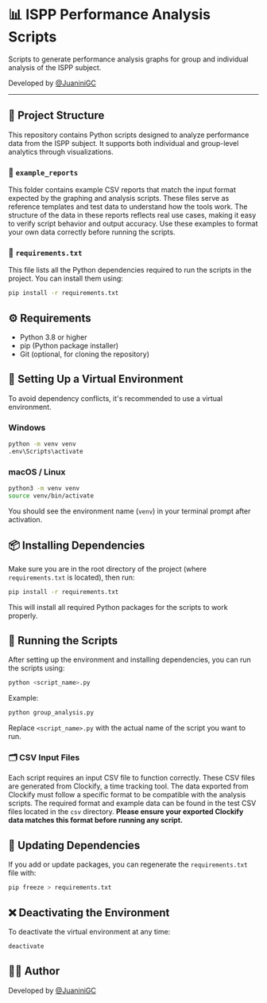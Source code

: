 # 📊 ISPP Performance Analysis Scripts

Scripts to generate performance analysis graphs for group and individual analysis of the ISPP subject.

Developed by [@JuaniniGC](https://github.com/JuaniniGC)

---
## 📁 Project Structure

This repository contains Python scripts designed to analyze performance data from the ISPP subject. It supports both individual and group-level analytics through visualizations.

### 📂 `example_reports`

This folder contains example CSV reports that match the input format expected by the graphing and analysis scripts. These files serve as reference templates and test data to understand how the tools work. The structure of the data in these reports reflects real use cases, making it easy to verify script behavior and output accuracy. Use these examples to format your own data correctly before running the scripts.

### 📄 `requirements.txt`

This file lists all the Python dependencies required to run the scripts in the project. You can install them using:


```bash
pip install -r requirements.txt
```

## ⚙️ Requirements

- Python 3.8 or higher
- pip (Python package installer)
- Git (optional, for cloning the repository)

## 🧪 Setting Up a Virtual Environment

To avoid dependency conflicts, it's recommended to use a virtual environment.

### Windows

```bash
python -m venv venv
.env\Scripts\activate
```

### macOS / Linux


```bash
python3 -m venv venv
source venv/bin/activate
```

You should see the environment name (`venv`) in your terminal prompt after activation.


## 📦 Installing Dependencies

Make sure you are in the root directory of the project (where `requirements.txt` is located), then run:


```bash
pip install -r requirements.txt
```

This will install all required Python packages for the scripts to work properly.


## 🚀 Running the Scripts

After setting up the environment and installing dependencies, you can run the scripts using:


```bash
python <script_name>.py
```

Example:


```bash
python group_analysis.py
```

Replace `<script_name>.py` with the actual name of the script you want to run.

### 🗂 CSV Input Files

Each script requires an input CSV file to function correctly. These CSV files are generated from Clockify, a time tracking tool. The data exported from Clockify must follow a specific format to be compatible with the analysis scripts. The required format and example data can be found in the test CSV files located in the `csv` directory. **Please ensure your exported Clockify data matches this format before running any script.**

## 🔄 Updating Dependencies

If you add or update packages, you can regenerate the `requirements.txt` file with:


```bash
pip freeze > requirements.txt
```


## ❌ Deactivating the Environment

To deactivate the virtual environment at any time:


```bash
deactivate
```

## 🧑‍💻 Author

Developed by [@JuaniniGC](https://github.com/JuaniniGC)